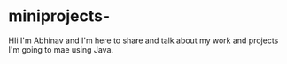 # miniprojects-
HIi I'm Abhinav and I'm here to share and talk about my work and projects I'm going to mae using Java.
